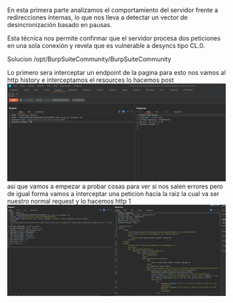 En esta primera parte analizamos el comportamiento del servidor frente a redirecciones internas, lo que nos lleva a detectar un vector de desincronización basado en pausas.

Esta técnica nos permite confirmar que el servidor procesa dos peticiones en una sola conexión y revela que es vulnerable a desyncs tipo CL.0.

Solucion
/opt/BurpSuiteCommunity/BurpSuiteCommunity

Lo primero sera interceptar un endpoint de la pagina para esto nos vamos al http history e interceptamos el resources lo hacemos post
![Pasted_image_20250812230602.png](Imagenes/Pasted_image_20250812230602.png)
asi que vamos a empezar a probar cosas para ver si nos salen errores pero de igual forma vamos a interceptar una peticion hacia la raiz
la cual va ser nuestro normal request y lo hacemos http 1
![Pasted_image_20250812231308.png](Imagenes/Pasted_image_20250812231308.png)

